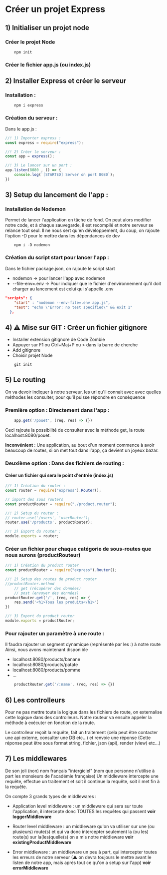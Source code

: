 # Créer un projet Express
## 1) Initialiser un projet node
### Créer le projet Node
```
    npm init
```
### Créer le fichier app.js (ou index.js)

## 2) Installer Express et créer le serveur
### Installation :
```
    npm i express
```
### Création du serveur :
Dans le app.js :
```js
//! 1) Importer express :
const express = require("express");

//! 2) Créer le serveur :
const app = express();

//! 3) Le lancer sur un port :
app.listen(8080 , () => {
    console.log(`[STARTED] Server on port 8080`);
})
```

## 3) Setup du lancement de l'app :
### Installation de Nodemon
Permet de lancer l'application en tâche de fond. On peut alors modifier notre code, et à chaque sauvegarde, il est recompilé et notre serveur se relance tout seul.
Il ne nous sert qu'en développement, du coup, on rajoute l'option -D pour le mettre dans les dépendances de dev
```
    npm i -D nodemon
```

### Création du script start pour lancer l'app :
Dans le fichier package.json, on rajoute le script start
* nodemon -> pour lancer l'app avec nodemon
* --file-env=.env -> Pour indiquer que le fichier d'environnement qu'il doit charger au lancement est celui qui s'appelle .env
```json
"scripts": {
    "start" : "nodemon --env-file=.env app.js",
    "test": "echo \"Error: no test specified\" && exit 1"
  },
```

## 4) ⚠ Mise sur GIT : Créer un fichier gitignore
* Installer extension gitignore de Code Zombie
* Appuyer sur F1 ou Ctrl+Maj+P ou > dans la barre de cherche
* Add gitignore
* Choisir projet Node
```
    git init
```

## 5) Le routing
On va devoir indiquer à notre serveur, les url qu'il connait avec avec quelles méthodes les consulter, pour qu'il puisse répondre en conséquence
### Première option : Directement dans l'app :
```js
    app.get('/pouet', (req, res) => {})
```
Ceci rajoute la possibilité de consulter avec la méthode get, la route localhost:8080/pouet.
</br>

**Inconvénient** : Une application, au bout d'un moment commence à avoir beaucoup de routes, si on met tout dans l'app, ça devient un joyeux bazar.
### Deuxième option : Dans des fichiers de routing :
#### Créer un fichier qui sera le point d'entrée (index.js)
```js
//! 1) Création du router :
const router = require("express").Router();

// import des sous routers
const productRouter = require("./product.router");

//! 2) Setup du router :
// router.use('/users', 'userRouter');
router.use('/products', productRouter);

//! 3) Export du router :
module.exports = router;
```
### Créer un fichier pour chaque catégorie de sous-routes que nous aurons (productRouteur)
```js
//! 1) Création du product router
const productRouter = require("express").Router();

//! 2) Setup des routes de product router
//productRouter.method
    // get (récupérer des données)
    // post (envoyer des données)
productRouter.get('/', (req, res) => {
    res.send('<h1>Tous les produits</h1>')
})

//! 3) Export du product router
module.exports = productRouter;

```
### Pour rajouter un paramètre à une route :
Il faudra rajouter un segment dynamique (représenté par les :) à notre route
Ainsi, nous avons maintenant disponible
* localhost:8080/products/banane
* localhost:8080/products/patate
* localhost:8080/products/pomme
* ...
```js
    productRouter.get('/:name', (req, res) => {})

```

## 6) Les controlleurs 
Pour ne pas mettre toute la logique dans les fichiers de route, on externalise cette logique dans des controlleurs. Notre routeur va ensuite appeler la méthode à exécuter en fonction de la route.

Le controlleur reçoit la requête, fait un traitement (cela peut être contacter une api externe, consulter une DB etc...) et renvoie une réponse (Cette réponse peut être sous format string, fichier, json (api), render (view) etc...)

## 7) Les middlewares
De son joli (non) nom français "intergiciel" (nom que personne n'utilise à part les monsieurs de l'académie française)
Un middleware intercepte une requête, effectue un traitement et soit il continue la requête, soit il met fin à la requête.

On compte 3 grands types de middlewares :
* Application level middleware : un middleware qui sera sur toute l'application, il intercepte donc TOUTES les requêtes qui passent **voir loggerMiddleware**

* Router level middleware : un middleware qu'on va utiliser sur une (ou plusieurs) route(s) et qui va donc intercepter seulement la (ou les) route(s) sur la(les)quelle(s) on a mis notre middleware **voir existingProductMiddleware**

* Error middleware : un middleware un peu à part, qui intercepter toutes les erreurs de notre serveur (⚠ on devra toujours le mettre avant le listen de notre app, mais après tout ce qu'on a setup sur l'app) **voir errorMiddleware**